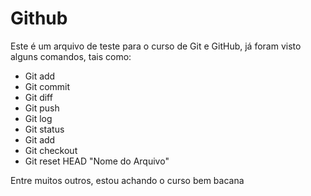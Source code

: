 # Github

Este é um arquivo de teste para o curso de Git e GitHub, já foram visto alguns comandos, tais como: 

* Git add
* Git commit
* Git diff
* Git push
* Git log 
* Git status 
* Git add
* Git checkout 
* Git reset HEAD "Nome do Arquivo"

Entre muitos outros, estou achando o curso bem bacana 
